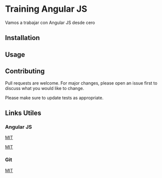 # Training Angular JS

Vamos a trabajar con Angular JS desde cero

## Installation


## Usage


## Contributing
Pull requests are welcome. For major changes, please open an issue first to discuss what you would like to change.

Please make sure to update tests as appropriate.

## Links Utiles

### Angular JS

[MIT](https://angularjs.org/)

[MIT](https://www.w3schools.com/angular/)

### Git

[MIT](https://es.atlassian.com/git/tutorials/learn-git-with-bitbucket-cloud)
